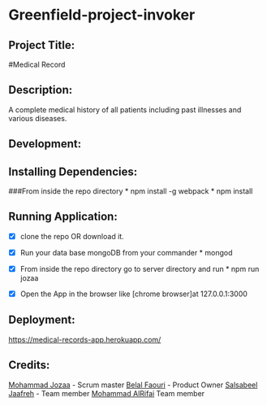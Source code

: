 # Greenfield-project-invoker

## Project Title:
   #Medical Record

## Description:
  A complete medical history of all patients including past illnesses and various diseases.

## Development:

  ## Installing Dependencies:
   ###From inside the repo directory
     * npm install -g webpack
     * npm install


  ## Running Application:
   - [x] clone the repo OR download it.
   - [x] Run your data base mongoDB from your commander
         * mongod

   - [x] From inside the repo directory go to server directory and run 
         * npm run jozaa

   - [x] Open the App in the browser like [chrome browser]at 127.0.0.1:3000

## Deployment:
   https://medical-records-app.herokuapp.com/



## Credits:
[Mohammad Jozaa](https://github.com/MohammadJozaa7) - Scrum master
[Belal Faouri](https://github.com/BelalFaouri) - Product Owner
[Salsabeel Jaafreh](https://github.com/SalsabeelJaafreh) - Team member
[Mohammad AlRifai](https://github.com/MohammadAlRifai)  Team member